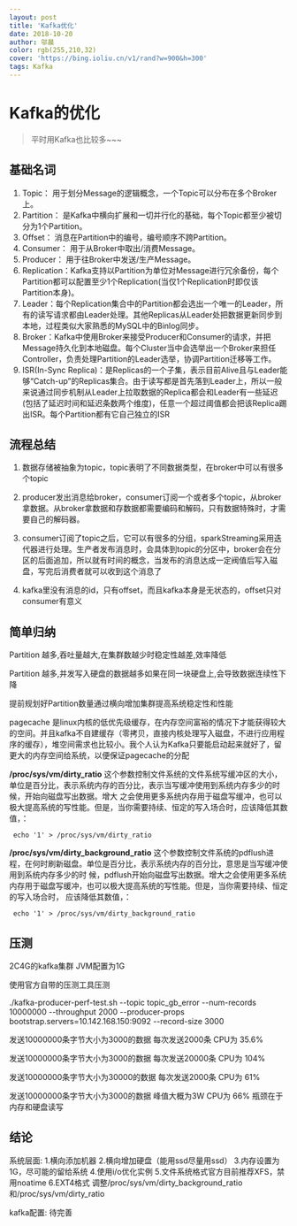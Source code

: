 ```yaml
---
layout: post
title: 'Kafka优化'
date: 2018-10-20
author: 邬晨
color: rgb(255,210,32)
cover: 'https://bing.ioliu.cn/v1/rand?w=900&h=300'
tags: Kafka
---
```


# Kafka的优化

> 平时用Kafka也比较多~~~

## 基础名词

1. Topic：          用于划分Message的逻辑概念，一个Topic可以分布在多个Broker上。
 2. Partition：   是Kafka中横向扩展和一切并行化的基础，每个Topic都至少被切分为1个Partition。
 3. Offset：        消息在Partition中的编号，编号顺序不跨Partition。
 4. Consumer： 用于从Broker中取出/消费Message。
 5. Producer：    用于往Broker中发送/生产Message。
 6. Replication：Kafka支持以Partition为单位对Message进行冗余备份，每个Partition都可以配置至少1个Replication(当仅1个Replication时即仅该Partition本身)。
 7. Leader：每个Replication集合中的Partition都会选出一个唯一的Leader，所有的读写请求都由Leader处理。其他Replicas从Leader处把数据更新同步到本地，过程类似大家熟悉的MySQL中的Binlog同步。
 8. Broker：Kafka中使用Broker来接受Producer和Consumer的请求，并把Message持久化到本地磁盘。每个Cluster当中会选举出一个Broker来担任Controller，负责处理Partition的Leader选举，协调Partition迁移等工作。
 9. ISR(In-Sync Replica)：是Replicas的一个子集，表示目前Alive且与Leader能够“Catch-up”的Replicas集合。由于读写都是首先落到Leader上，所以一般来说通过同步机制从Leader上拉取数据的Replica都会和Leader有一些延迟(包括了延迟时间和延迟条数两个维度)，任意一个超过阈值都会把该Replica踢出ISR。每个Partition都有它自己独立的ISR

## 流程总结

1. 数据存储被抽象为topic，topic表明了不同数据类型，在broker中可以有很多个topic

2. producer发出消息给broker，consumer订阅一个或者多个topic，从broker拿数据。从broker拿数据和存数据都需要编码和解码，只有数据特殊时，才需要自己的解码器。
3. consumer订阅了topic之后，它可以有很多的分组，sparkStreaming采用迭代器进行处理。生产者发布消息时，会具体到topic的分区中，broker会在分区的后面追加，所以就有时间的概念，当发布的消息达成一定阀值后写入磁盘，写完后消费者就可以收到这个消息了
4. kafka里没有消息的id，只有offset，而且kafka本身是无状态的，offset只对consumer有意义

## 简单归纳

Partition 越多,吞吐量越大,在集群数越少时稳定性越差,效率降低

Partition 越多,并发写入硬盘的数据越多如果在同一块硬盘上,会导致数据连续性下降

提前规划好Partition数量通过横向增加集群提高系统稳定性和性能

pagecache 是linux内核的低优先级缓存，在内存空间富裕的情况下才能获得较大的空间。并且kafka不自建缓存（零拷贝，直接内核处理写入磁盘，不进行应用程序的缓存），堆空间需求也比较小。我个人认为Kafka只要能启动起来就好了，留更大的内存空间给系统，以便保证pagecache的分配



**/proc/sys/vm/dirty_ratio** 
 这个参数控制文件系统的文件系统写缓冲区的大小，单位是百分比，表示系统内存的百分比，表示当写缓冲使用到系统内存多少的时候，开始向磁盘写出数据。增大 之会使用更多系统内存用于磁盘写缓冲，也可以极大提高系统的写性能。但是，当你需要持续、恒定的写入场合时，应该降低其数值，：

```shell
 echo '1' > /proc/sys/vm/dirty_ratio
```



**/proc/sys/vm/dirty_background_ratio**
 这个参数控制文件系统的pdflush进程，在何时刷新磁盘。单位是百分比，表示系统内存的百分比，意思是当写缓冲使用到系统内存多少的时 候，pdflush开始向磁盘写出数据。增大之会使用更多系统内存用于磁盘写缓冲，也可以极大提高系统的写性能。但是，当你需要持续、恒定的写入场合时， 应该降低其数值，：

```shell
 echo '1' > /proc/sys/vm/dirty_background_ratio
```

## 压测

2C4G的kafka集群  JVM配置为1G

使用官方自带的压测工具压测

./kafka-producer-perf-test.sh --topic topic_gb_error --num-records 10000000 --throughput 2000 --producer-props bootstrap.servers=10.142.168.150:9092 --record-size 3000

发送10000000条字节大小为3000的数据  每次发送2000条   CPU为 35.6%

发送10000000条字节大小为3000的数据  每次发送20000条   CPU为 104%

发送10000000条字节大小为30000的数据  每次发送2000条   CPU为 61%

发送10000000条字节大小为3000的数据  峰值大概为3W   CPU为 66%  瓶颈在于内存和硬盘读写

## 结论

系统层面:
 1.横向添加机器
 2.横向增加硬盘（能用ssd尽量用ssd）
 3.内存设置为1G，尽可能的留给系统
 4.使用i/o优化实例
 5.文件系统格式官方目前推荐XFS，禁用noatime
 6.EXT4格式 调整/proc/sys/vm/dirty_background_ratio和/proc/sys/vm/dirty_ratio

kafka配置:
 待完善